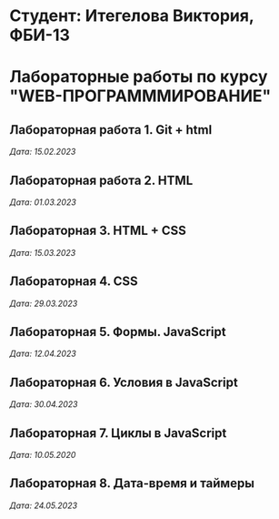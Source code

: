 # Студент: Итегелова Виктория, ФБИ-13

# Лабораторные работы по курсу "WEB-ПРОГРАМММИРОВАНИЕ"

## Лабораторная работа 1. Git + html

*Дата: 15.02.2023*

## Лабораторная работа 2. HTML

*Дата: 01.03.2023*

## Лабораторная 3. HTML + CSS

*Дата: 15.03.2023*

## Лабораторная 4. CSS

*Дата: 29.03.2023*

## Лабораторная 5. Формы. JavaScript

*Дата: 12.04.2023*

## Лабораторная 6. Условия в JavaScript

*Дата: 30.04.2023*

## Лабораторная 7. Циклы в JavaScript

*Дата: 10.05.2020*

## Лабораторная 8. Дата-время и таймеры

*Дата: 24.05.2023*


